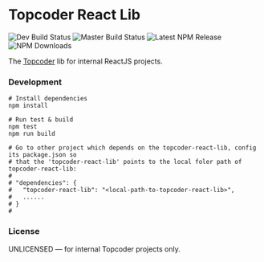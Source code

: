 # Topcoder React Lib
![Dev Build Status](https://img.shields.io/circleci/project/github/topcoder-platform/topcoder-react-lib/develop.svg?label=develop)
![Master Build Status](https://img.shields.io/circleci/project/github/topcoder-platform/topcoder-react-lib/master.svg?label=master)
![Latest NPM Release](https://img.shields.io/npm/v/topcoder-react-lib.svg)
![NPM Downloads](https://img.shields.io/npm/dm/topcoder-react-lib.svg)

The [Topcoder](https://www.topcoder.com) lib for internal ReactJS projects.

### Development
```shell
# Install dependencies
npm install

# Run test & build
npm test
npm run build

# Go to other project which depends on the topcoder-react-lib, config its package.json so 
# that the 'topcoder-react-lib' points to the local foler path of topcoder-react-lib:
#
# "dependencies": {
#   "topcoder-react-lib": "<local-path-to-topcoder-react-lib>",
#   ......
# }
#
```

### License
UNLICENSED &mdash; for internal Topcoder projects only.
